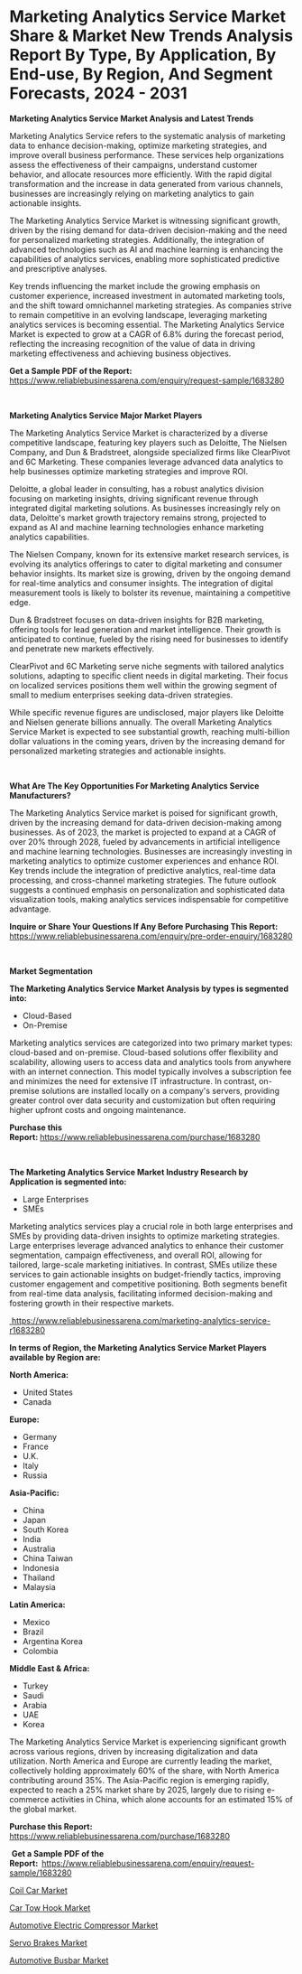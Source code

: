 <p><h1>Marketing Analytics Service Market Share & Market New Trends Analysis Report By Type, By Application, By End-use, By Region, And Segment Forecasts, 2024 - 2031</h1></p><p><strong>Marketing Analytics Service Market Analysis and Latest Trends</strong></p>
<p><p>Marketing Analytics Service refers to the systematic analysis of marketing data to enhance decision-making, optimize marketing strategies, and improve overall business performance. These services help organizations assess the effectiveness of their campaigns, understand customer behavior, and allocate resources more efficiently. With the rapid digital transformation and the increase in data generated from various channels, businesses are increasingly relying on marketing analytics to gain actionable insights.</p><p>The Marketing Analytics Service Market is witnessing significant growth, driven by the rising demand for data-driven decision-making and the need for personalized marketing strategies. Additionally, the integration of advanced technologies such as AI and machine learning is enhancing the capabilities of analytics services, enabling more sophisticated predictive and prescriptive analyses.</p><p>Key trends influencing the market include the growing emphasis on customer experience, increased investment in automated marketing tools, and the shift toward omnichannel marketing strategies. As companies strive to remain competitive in an evolving landscape, leveraging marketing analytics services is becoming essential. The Marketing Analytics Service Market is expected to grow at a CAGR of 6.8% during the forecast period, reflecting the increasing recognition of the value of data in driving marketing effectiveness and achieving business objectives.</p></p>
<p><strong>Get a Sample PDF of the Report:&nbsp;</strong> <a href="https://www.reliablebusinessarena.com/enquiry/request-sample/1683280?utm_campaign=1693&utm_medium=2&utm_source=Github&utm_content=ia&utm_term=15102024&utm_id=marketing-analytics-service">https://www.reliablebusinessarena.com/enquiry/request-sample/1683280</a></p>
<p>&nbsp;</p>
<p><strong>Marketing Analytics Service Major Market Players</strong></p>
<p><p>The Marketing Analytics Service Market is characterized by a diverse competitive landscape, featuring key players such as Deloitte, The Nielsen Company, and Dun & Bradstreet, alongside specialized firms like ClearPivot and 6C Marketing. These companies leverage advanced data analytics to help businesses optimize marketing strategies and improve ROI.</p><p>Deloitte, a global leader in consulting, has a robust analytics division focusing on marketing insights, driving significant revenue through integrated digital marketing solutions. As businesses increasingly rely on data, Deloitte's market growth trajectory remains strong, projected to expand as AI and machine learning technologies enhance marketing analytics capabilities.</p><p>The Nielsen Company, known for its extensive market research services, is evolving its analytics offerings to cater to digital marketing and consumer behavior insights. Its market size is growing, driven by the ongoing demand for real-time analytics and consumer insights. The integration of digital measurement tools is likely to bolster its revenue, maintaining a competitive edge.</p><p>Dun & Bradstreet focuses on data-driven insights for B2B marketing, offering tools for lead generation and market intelligence. Their growth is anticipated to continue, fueled by the rising need for businesses to identify and penetrate new markets effectively.</p><p>ClearPivot and 6C Marketing serve niche segments with tailored analytics solutions, adapting to specific client needs in digital marketing. Their focus on localized services positions them well within the growing segment of small to medium enterprises seeking data-driven strategies.</p><p>While specific revenue figures are undisclosed, major players like Deloitte and Nielsen generate billions annually. The overall Marketing Analytics Service Market is expected to see substantial growth, reaching multi-billion dollar valuations in the coming years, driven by the increasing demand for personalized marketing strategies and actionable insights.</p></p>
<p>&nbsp;</p>
<p><strong>What Are The Key Opportunities For Marketing Analytics Service Manufacturers?</strong></p>
<p><p>The Marketing Analytics Service market is poised for significant growth, driven by the increasing demand for data-driven decision-making among businesses. As of 2023, the market is projected to expand at a CAGR of over 20% through 2028, fueled by advancements in artificial intelligence and machine learning technologies. Businesses are increasingly investing in marketing analytics to optimize customer experiences and enhance ROI. Key trends include the integration of predictive analytics, real-time data processing, and cross-channel marketing strategies. The future outlook suggests a continued emphasis on personalization and sophisticated data visualization tools, making analytics services indispensable for competitive advantage.</p></p>
<p><strong>Inquire or Share Your Questions If Any Before Purchasing This Report:</strong> <a href="https://www.reliablebusinessarena.com/enquiry/pre-order-enquiry/1683280?utm_campaign=1693&utm_medium=2&utm_source=Github&utm_content=ia&utm_term=15102024&utm_id=marketing-analytics-service">https://www.reliablebusinessarena.com/enquiry/pre-order-enquiry/1683280</a></p>
<p>&nbsp;</p>
<p><strong>Market Segmentation</strong></p>
<p><strong>The Marketing Analytics Service Market Analysis by types is segmented into:</strong></p>
<p><ul><li>Cloud-Based</li><li>On-Premise</li></ul></p>
<p><p>Marketing analytics services are categorized into two primary market types: cloud-based and on-premise. Cloud-based solutions offer flexibility and scalability, allowing users to access data and analytics tools from anywhere with an internet connection. This model typically involves a subscription fee and minimizes the need for extensive IT infrastructure. In contrast, on-premise solutions are installed locally on a company's servers, providing greater control over data security and customization but often requiring higher upfront costs and ongoing maintenance.</p></p>
<p><strong>Purchase this Report:&nbsp;</strong><a href="https://www.reliablebusinessarena.com/purchase/1683280?utm_campaign=1693&utm_medium=2&utm_source=Github&utm_content=ia&utm_term=15102024&utm_id=marketing-analytics-service">https://www.reliablebusinessarena.com/purchase/1683280</a></p>
<p>&nbsp;</p>
<p><strong>The Marketing Analytics Service Market Industry Research by Application is segmented into:</strong></p>
<p><ul><li>Large Enterprises</li><li>SMEs</li></ul></p>
<p><p>Marketing analytics services play a crucial role in both large enterprises and SMEs by providing data-driven insights to optimize marketing strategies. Large enterprises leverage advanced analytics to enhance their customer segmentation, campaign effectiveness, and overall ROI, allowing for tailored, large-scale marketing initiatives. In contrast, SMEs utilize these services to gain actionable insights on budget-friendly tactics, improving customer engagement and competitive positioning. Both segments benefit from real-time data analysis, facilitating informed decision-making and fostering growth in their respective markets.</p></p>
<p><a href="https://www.reliablebusinessarena.com/marketing-analytics-service-r1683280?utm_campaign=1693&utm_medium=2&utm_source=Github&utm_content=ia&utm_term=15102024&utm_id=marketing-analytics-service">&nbsp;https://www.reliablebusinessarena.com/marketing-analytics-service-r1683280</a></p>
<p><strong>In terms of Region, the Marketing Analytics Service Market Players available by Region are:</strong></p>
<p>
    <p> <strong> North America: </strong>
        <ul>
            <li>United States</li>
            <li>Canada</li>
        </ul>
        </p> 
    <p> <strong> Europe: </strong>
        <ul>
            <li>Germany</li>
            <li>France</li>
            <li>U.K.</li>
            <li>Italy</li>
            <li>Russia</li>
        </ul>
        </p> 
    <p> <strong> Asia-Pacific: </strong>
        <ul>
            <li>China</li>
            <li>Japan</li>
            <li>South Korea</li>
            <li>India</li>
            <li>Australia</li>
            <li>China Taiwan</li>
            <li>Indonesia</li>
            <li>Thailand</li>
            <li>Malaysia</li>
        </ul>
        </p> 
    <p> <strong> Latin America: </strong>
        <ul>
            <li>Mexico</li>
            <li>Brazil</li>
            <li>Argentina Korea</li>
            <li>Colombia</li>
        </ul>
        </p> 
    <p> <strong> Middle East & Africa: </strong>
        <ul>
            <li>Turkey</li>
            <li>Saudi</li>
            <li>Arabia</li>
            <li>UAE</li>
            <li>Korea</li>
        </ul>
    </p>
    </p>
<p><p>The Marketing Analytics Service Market is experiencing significant growth across various regions, driven by increasing digitalization and data utilization. North America and Europe are currently leading the market, collectively holding approximately 60% of the share, with North America contributing around 35%. The Asia-Pacific region is emerging rapidly, expected to reach a 25% market share by 2025, largely due to rising e-commerce activities in China, which alone accounts for an estimated 15% of the global market.</p></p>
<p><strong>Purchase this Report: </strong><a href="https://www.reliablebusinessarena.com/purchase/1683280?utm_campaign=1693&utm_medium=2&utm_source=Github&utm_content=ia&utm_term=15102024&utm_id=marketing-analytics-service">https://www.reliablebusinessarena.com/purchase/1683280</a></p>
<p>&nbsp;<strong>Get a Sample PDF of the Report:&nbsp;&nbsp;</strong><a href="https://www.reliablebusinessarena.com/enquiry/request-sample/1683280?utm_campaign=1693&utm_medium=2&utm_source=Github&utm_content=ia&utm_term=15102024&utm_id=marketing-analytics-service">https://www.reliablebusinessarena.com/enquiry/request-sample/1683280</a></p>
<p><strong></strong></p>
<p><p><a href="https://www.linkedin.com/pulse/coil-car-market-global-regional-analysis-focus-end-user-product-d5uve?utm_campaign=1693&utm_medium=2&utm_source=Github&utm_content=ia&utm_term=15102024&utm_id=marketing-analytics-service">Coil Car Market</a></p><p><a href="https://www.linkedin.com/pulse/car-tow-hook-sector-surge-78-growth-roadmap-2031-mark-research-10mqf?utm_campaign=1693&utm_medium=2&utm_source=Github&utm_content=ia&utm_term=15102024&utm_id=marketing-analytics-service">Car Tow Hook Market</a></p><p><a href="https://www.linkedin.com/pulse/market-leaders-laggards-global-automotive-electric-compressor-q4yce?utm_campaign=1693&utm_medium=2&utm_source=Github&utm_content=ia&utm_term=15102024&utm_id=marketing-analytics-service">Automotive Electric Compressor Market</a></p><p><a href="https://www.linkedin.com/pulse/servo-brakes-market-matrix-applications-types-cagr-growth-hannibex-jubse?utm_campaign=1693&utm_medium=2&utm_source=Github&utm_content=ia&utm_term=15102024&utm_id=marketing-analytics-service">Servo Brakes Market</a></p><p><a href="https://www.linkedin.com/pulse/sustainability-trends-automotive-busbar-industry-market-implications-nj2te?utm_campaign=1693&utm_medium=2&utm_source=Github&utm_content=ia&utm_term=15102024&utm_id=marketing-analytics-service">Automotive Busbar Market</a></p></p>